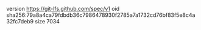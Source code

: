 version https://git-lfs.github.com/spec/v1
oid sha256:79a8a4ca79fdbdb36c7986478930f2785a7a1732cd76bf83f5e8c4a32fc7deb9
size 7034
